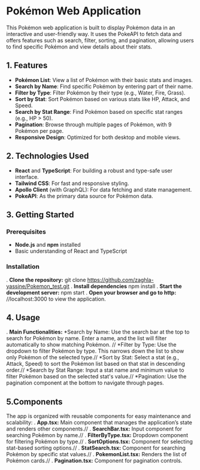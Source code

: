 # Pokémon Web Application

This Pokémon web application is built to display Pokémon data in an interactive and user-friendly way. It uses the PokeAPI to fetch data and offers features such as search, filter, sorting, and pagination, allowing users to find specific Pokémon and view details about their stats.

## 1. Features

- **Pokémon List**: View a list of Pokémon with their basic stats and images.
- **Search by Name**: Find specific Pokémon by entering part of their name.
- **Filter by Type**: Filter Pokémon by their type (e.g., Water, Fire, Grass).
- **Sort by Stat**: Sort Pokémon based on various stats like HP, Attack, and Speed.
- **Search by Stat Range**: Find Pokémon based on specific stat ranges (e.g., HP > 50).
- **Pagination**: Browse through multiple pages of Pokémon, with 9 Pokémon per page.
- **Responsive Design**: Optimized for both desktop and mobile views.

## 2. Technologies Used

- **React** and **TypeScript**: For building a robust and type-safe user interface.
- **Tailwind CSS**: For fast and responsive styling.
- **Apollo Client** (with GraphQL): For data fetching and state management.
- **PokeAPI**: As the primary data source for Pokémon data.

## 3. Getting Started

### Prerequisites

- **Node.js** and **npm** installed
- Basic understanding of React and TypeScript

### Installation

. **Clone the repository:**
   git clone https://github.com/zaghla-yassine/Pokemon_test.git
. **Install dependencies**
    npm install
. **Start the development server:** 
    npm start
. **Open your browser and go to http:**
  //localhost:3000 to view the application.

## 4. Usage
. **Main Functionalities:**
*Search by Name: Use the search bar at the top to search for Pokémon by name. Enter a name, and the list will filter automatically to show matching Pokémon. //
*Filter by Type: Use the dropdown to filter Pokémon by type. This narrows down the list to show only Pokémon of the selected type.//
*Sort by Stat: Select a stat (e.g., Attack, Speed) to sort the Pokémon list based on that stat in descending order.//
*Search by Stat Range: Input a stat name and minimum value to filter Pokémon based on the selected stat's value.//
*Pagination: Use the pagination component at the bottom to navigate through pages.

## 5.Components
The app is organized with reusable components for easy maintenance and scalability:
. **App.tsx:** Main component that manages the application’s state and renders other components.//
. **SearchBar.tsx:** Input component for searching Pokémon by name.//
. **FilterByType.tsx:** Dropdown component for filtering Pokémon by type.//
. **SortOptions.tsx:** Component for selecting stat-based sorting options.//
. **StatSearch.tsx:** Component for searching Pokémon by specific stat values.//
. **PokemonList.tsx:** Renders the list of Pokémon cards.//
. **Pagination.tsx:** Component for pagination controls.
